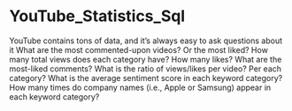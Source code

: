 # YouTube_Statistics_Sql
YouTube contains tons of data, and it’s always easy to ask questions about it
What are the most commented-upon videos? Or the most liked?
How many total views does each category have? How many likes?
What are the most-liked comments?
What is the ratio of views/likes per video? Per each category?
What is the average sentiment score in each keyword category?
How many times do company names (i.e., Apple or Samsung) appear in each keyword category?
